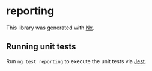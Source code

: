 # reporting

This library was generated with [Nx](https://nx.dev).

## Running unit tests

Run `ng test reporting` to execute the unit tests via [Jest](https://jestjs.io).
